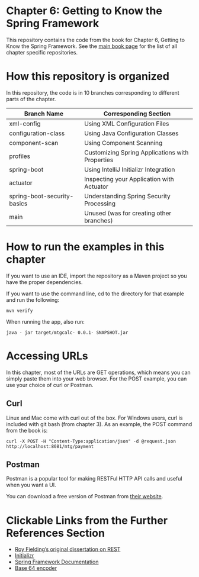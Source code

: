 # Chapter 6: Getting to Know the Spring Framework

This repository contains the code from the book for Chapter 6, Getting to Know the Spring Framework. See the [main book page](https://github.com/realworldjava) for the list of all chapter specific repositories.

# How this repository is organized

In this repository, the code is in 10 branches corresponding to different parts of the chapter.

 Branch Name  | Corresponding Section |
| ------------- | ------------- |
|xml-config|Using XML Configuration Files|
|configuration-class|Using Java Configuration Classes|
|component-scan|Using Component Scanning|
|profiles|Customizing Spring Applications with Properties|
|spring-boot|Using IntelliJ Initializr Integration|
|actuator|Inspecting your Application with Actuator|
|spring-boot-security-basics|Understanding Spring Security Processing
|main|Unused (was for creating other branches)|

# How to run the examples in this chapter

If you want to use an IDE, import the repository as a Maven project so you have the proper  dependencies.

If you want to use the command line, cd to the directory for that example and run the following:
```
mvn verify
```

When running the app, also run:
```
java - jar target/mtgcalc- 0.0.1- SNAPSHOT.jar
```

# Accessing URLs

In this chapter, most of the URLs are GET operations, which means you can simply paste them into your web browser. For the POST example, you can use your choice of curl or Postman. 

## Curl

Linux and Mac come with curl out of the box. For Windows users, curl is included with git bash (from chapter 3). As an example, the POST command from the book is:


```
curl -X POST -H "Content-Type:application/json" -d @request.json http://localhost:8081/mtg/payment
```


## Postman

Postman is a popular tool for making RESTFul HTTP API calls and useful when you want a UI. 

You can download a free version of Postman from [their website](https://www.postman.com/downloads/).

# Clickable Links from the Further References Section

* [Roy Fielding’s original dissertation on REST](http://www.ics.uci.edu/~fielding/pubs/dissertation/rest_arch_style.htm)
* [Initializr](https://start.spring.io)
* [Spring Framework Documentation](https://docs.spring.io/spring-framework/reference/index.html)
* [Base 64 encoder](https://www.base64encode.org)
